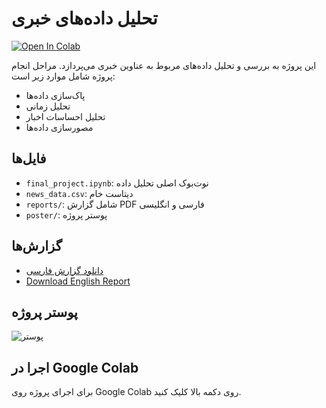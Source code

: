 # تحلیل داده‌های خبری

[![Open In Colab](https://colab.research.google.com/assets/colab-badge.svg)](https://colab.research.google.com/github/pooriazohrabii/Pooria-/blob/main/final_project.ipynb)

این پروژه به بررسی و تحلیل داده‌های مربوط به عناوین خبری می‌پردازد. مراحل انجام پروژه شامل موارد زیر است:

- پاک‌سازی داده‌ها
- تحلیل زمانی
- تحلیل احساسات اخبار
- مصورسازی داده‌ها

## فایل‌ها

- `final_project.ipynb`: نوت‌بوک اصلی تحلیل داده
- `news_data.csv`: دیتاست خام
- `reports/`: شامل گزارش PDF فارسی و انگلیسی
- `poster/`: پوستر پروژه

## گزارش‌ها

- [دانلود گزارش فارسی](reports/گزارش_نهایی_فارسی.pdf)
- [Download English Report](reports/Final_Report_EN.pdf)

## پوستر پروژه

![پوستر](poster/Poster.png)

## اجرا در Google Colab

برای اجرای پروژه روی Google Colab روی دکمه بالا کلیک کنید.

